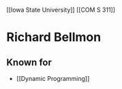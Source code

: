 [[Iowa State University]] [[COM S 311]]


# Richard Bellmon

## Known for 
- [[Dynamic Programming]]